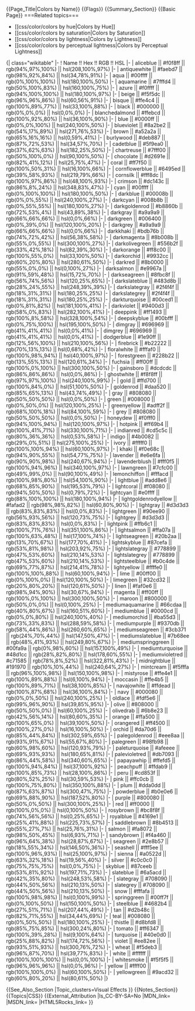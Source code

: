 {{Page_Title|Colors by Name}}
{{Flags}}
{{Summary_Section}}
{{Basic Page}}
===Related topics===
* [[css/color/colors by hue|Colors by Hue]]
* [[css/color/colors by saturation|Colors by Saturation]]
* [[css/color/colors by lightness|Colors by Lightness]]
* [[css/color/colors by perceptual lightness|Colors by Perceptual Lightness]]

{| class="wikitable"
|-
! Name !! Hex !! RGB !! HSL
|-
| aliceblue || #f0f8ff || rgb(94%,97%,100%) || hsl(208,100%,97%)
|-
| antiquewhite || #faebd7 || rgb(98%,92%,84%) || hsl(34,78%,91%)
|-
| aqua || #00ffff || rgb(0%,100%,100%) || hsl(180,100%,50%)
|-
| aquamarine || #7fffd4 || rgb(50%,100%,83%) || hsl(160,100%,75%)
|-
| azure || #f0ffff || rgb(94%,100%,100%) || hsl(180,100%,97%)
|-
| beige || #f5f5dc || rgb(96%,96%,86%) || hsl(60,56%,91%)
|-
| bisque || #ffe4c4 || rgb(100%,89%,77%) || hsl(33,100%,88%)
|-
| black || #000000 || rgb(0%,0%,0%) || hsl(0,0%,0%)
|-
| blanchedalmond || #ffebcd || rgb(100%,92%,80%) || hsl(36,100%,90%)
|-
| blue || #0000ff || rgb(0%,0%,100%) || hsl(240,100%,50%)
|-
| blueviolet || #8a2be2 || rgb(54%,17%,89%) || hsl(271,76%,53%)
|-
| brown || #a52a2a || rgb(65%,16%,16%) || hsl(0,59%,41%)
|-
| burlywood || #deb887 || rgb(87%,72%,53%) || hsl(34,57%,70%)
|-
| cadetblue || #5f9ea0 || rgb(37%,62%,63%) || hsl(182,25%,50%)
|-
| chartreuse || #7fff00 || rgb(50%,100%,0%) || hsl(90,100%,50%)
|-
| chocolate || #d2691e || rgb(82%,41%,12%) || hsl(25,75%,47%)
|-
| coral || #ff7f50 || rgb(100%,50%,31%) || hsl(16,100%,66%)
|-
| cornflowerblue || #6495ed || rgb(39%,58%,93%) || hsl(219,79%,66%)
|-
| cornsilk || #fff8dc || rgb(100%,97%,86%) || hsl(48,100%,93%)
|-
| crimson || #dc143c || rgb(86%,8%,24%) || hsl(348,83%,47%)
|-
| cyan || #00ffff || rgb(0%,100%,100%) || hsl(180,100%,50%)
|-
| darkblue || #00008b || rgb(0%,0%,55%) || hsl(240,100%,27%)
|-
| darkcyan || #008b8b || rgb(0%,55%,55%) || hsl(180,100%,27%)
|-
| darkgoldenrod || #b8860b || rgb(72%,53%,4%) || hsl(43,89%,38%)
|-
| darkgray || #a9a9a9 || rgb(66%,66%,66%) || hsl(0,0%,66%)
|-
| darkgreen || #006400 || rgb(0%,39%,0%) || hsl(120,100%,20%)
|-
| darkgrey || #a9a9a9 || rgb(66%,66%,66%) || hsl(0,0%,66%)
|-
| darkkhaki || #bdb76b || rgb(74%,72%,42%) || hsl(56,38%,58%)
|-
| darkmagenta || #8b008b || rgb(55%,0%,55%) || hsl(300,100%,27%)
|-
| darkolivegreen || #556b2f || rgb(33%,42%,18%) || hsl(82,39%,30%)
|-
| darkorange || #ff8c00 || rgb(100%,55%,0%) || hsl(33,100%,50%)
|-
| darkorchid || #9932cc || rgb(60%,20%,80%) || hsl(280,61%,50%)
|-
| darkred || #8b0000 || rgb(55%,0%,0%) || hsl(0,100%,27%)
|-
| darksalmon || #e9967a || rgb(91%,59%,48%) || hsl(15,72%,70%)
|-
| darkseagreen || #8fbc8f || rgb(56%,74%,56%) || hsl(120,25%,65%)
|-
| darkslateblue || #483d8b || rgb(28%,24%,55%) || hsl(248,39%,39%)
|-
| darkslategray || #2f4f4f || rgb(18%,31%,31%) || hsl(180,25%,25%)
|-
| darkslategrey || #2f4f4f || rgb(18%,31%,31%) || hsl(180,25%,25%)
|-
| darkturquoise || #00ced1 || rgb(0%,81%,82%) || hsl(181,100%,41%)
|-
| darkviolet || #9400d3 || rgb(58%,0%,83%) || hsl(282,100%,41%)
|-
| deeppink || #ff1493 || rgb(100%,8%,58%) || hsl(328,100%,54%)
|-
| deepskyblue || #00bfff || rgb(0%,75%,100%) || hsl(195,100%,50%)
|-
| dimgray || #696969 || rgb(41%,41%,41%) || hsl(0,0%,41%)
|-
| dimgrey || #696969 || rgb(41%,41%,41%) || hsl(0,0%,41%)
|-
| dodgerblue || #1e90ff || rgb(12%,56%,100%) || hsl(210,100%,56%)
|-
| firebrick || #b22222 || rgb(70%,13%,13%) || hsl(0,68%,42%)
|-
| floralwhite || #fffaf0 || rgb(100%,98%,94%) || hsl(40,100%,97%)
|-
| forestgreen || #228b22 || rgb(13%,55%,13%) || hsl(120,61%,34%)
|-
| fuchsia || #ff00ff || rgb(100%,0%,100%) || hsl(300,100%,50%)
|-
| gainsboro || #dcdcdc || rgb(86%,86%,86%) || hsl(0,0%,86%)
|-
| ghostwhite || #f8f8ff || rgb(97%,97%,100%) || hsl(240,100%,99%)
|-
| gold || #ffd700 || rgb(100%,84%,0%) || hsl(51,100%,50%)
|-
| goldenrod || #daa520 || rgb(85%,65%,13%) || hsl(43,74%,49%)
|-
| gray || #808080 || rgb(50%,50%,50%) || hsl(0,0%,50%)
|-
| green || #008000 || rgb(0%,50%,0%) || hsl(120,100%,25%)
|-
| greenyellow || #adff2f || rgb(68%,100%,18%) || hsl(84,100%,59%)
|-
| grey || #808080 || rgb(50%,50%,50%) || hsl(0,0%,50%)
|-
| honeydew || #f0fff0 || rgb(94%,100%,94%) || hsl(120,100%,97%)
|-
| hotpink || #ff69b4 || rgb(100%,41%,71%) || hsl(330,100%,71%)
|-
| indianred || #cd5c5c || rgb(80%,36%,36%) || hsl(0,53%,58%)
|-
| indigo || #4b0082 || rgb(29%,0%,51%) || hsl(275,100%,25%)
|-
| ivory || #fffff0 || rgb(100%,100%,94%) || hsl(60,100%,97%)
|-
| khaki || #f0e68c || rgb(94%,90%,55%) || hsl(54,77%,75%)
|-
| lavender || #e6e6fa || rgb(90%,90%,98%) || hsl(240,67%,94%)
|-
| lavenderblush || #fff0f5 || rgb(100%,94%,96%) || hsl(340,100%,97%)
|-
| lawngreen || #7cfc00 || rgb(49%,99%,0%) || hsl(90,100%,49%)
|-
| lemonchiffon || #fffacd || rgb(100%,98%,80%) || hsl(54,100%,90%)
|-
| lightblue || #add8e6 || rgb(68%,85%,90%) || hsl(195,53%,79%)
|-
| lightcoral || #f08080 || rgb(94%,50%,50%) || hsl(0,79%,72%)
|-
| lightcyan || #e0ffff || rgb(88%,100%,100%) || hsl(180,100%,94%)
|-
| lightgoldenrodyellow || #fafad2 || rgb(98%,98%,82%) || hsl(60,80%,90%)
|-
| lightgray || #d3d3d3 || rgb(83%,83%,83%) || hsl(0,0%,83%)
|-
| lightgreen || #90ee90 || rgb(56%,93%,56%) || hsl(120,73%,75%)
|-
| lightgrey || #d3d3d3 || rgb(83%,83%,83%) || hsl(0,0%,83%)
|-
| lightpink || #ffb6c1 || rgb(100%,71%,76%) || hsl(351,100%,86%)
|-
| lightsalmon || #ffa07a || rgb(100%,63%,48%) || hsl(17,100%,74%)
|-
| lightseagreen || #20b2aa || rgb(13%,70%,67%) || hsl(177,70%,41%)
|-
| lightskyblue || #87cefa || rgb(53%,81%,98%) || hsl(203,92%,75%)
|-
| lightslategray || #778899 || rgb(47%,53%,60%) || hsl(210,14%,53%)
|-
| lightslategrey || #778899 || rgb(47%,53%,60%) || hsl(210,14%,53%)
|-
| lightsteelblue || #b0c4de || rgb(69%,77%,87%) || hsl(214,41%,78%)
|-
| lightyellow || #ffffe0 || rgb(100%,100%,88%) || hsl(60,100%,94%)
|-
| lime || #00ff00 || rgb(0%,100%,0%) || hsl(120,100%,50%)
|-
| limegreen || #32cd32 || rgb(20%,80%,20%) || hsl(120,61%,50%)
|-
| linen || #faf0e6 || rgb(98%,94%,90%) || hsl(30,67%,94%)
|-
| magenta || #ff00ff || rgb(100%,0%,100%) || hsl(300,100%,50%)
|-
| maroon || #800000 || rgb(50%,0%,0%) || hsl(0,100%,25%)
|-
| mediumaquamarine || #66cdaa || rgb(40%,80%,67%) || hsl(160,51%,60%)
|-
| mediumblue || #0000cd || rgb(0%,0%,80%) || hsl(240,100%,40%)
|-
| mediumorchid || #ba55d3 || rgb(73%,33%,83%) || hsl(288,59%,58%)
|-
| mediumpurple || #9370db || rgb(58%,44%,86%) || hsl(260,60%,65%)
|-
| mediumseagreen || #3cb371 || rgb(24%,70%,44%) || hsl(147,50%,47%)
|-
| mediumslateblue || #7b68ee || rgb(48%,41%,93%) || hsl(249,80%,67%)
|-
| mediumspringgreen || #00fa9a || rgb(0%,98%,60%) || hsl(157,100%,49%)
|-
| mediumturquoise || #48d1cc || rgb(28%,82%,80%) || hsl(178,60%,55%)
|-
| mediumvioletred || #c71585 || rgb(78%,8%,52%) || hsl(322,81%,43%)
|-
| midnightblue || #191970 || rgb(10%,10%,44%) || hsl(240,64%,27%)
|-
| mintcream || #f5fffa || rgb(96%,100%,98%) || hsl(150,100%,98%)
|-
| mistyrose || #ffe4e1 || rgb(100%,89%,88%) || hsl(6,100%,94%)
|-
| moccasin || #ffe4b5 || rgb(100%,89%,71%) || hsl(38,100%,85%)
|-
| navajowhite || #ffdead || rgb(100%,87%,68%) || hsl(36,100%,84%)
|-
| navy || #000080 || rgb(0%,0%,50%) || hsl(240,100%,25%)
|-
| oldlace || #fdf5e6 || rgb(99%,96%,90%) || hsl(39,85%,95%)
|-
| olive || #808000 || rgb(50%,50%,0%) || hsl(60,100%,25%)
|-
| olivedrab || #6b8e23 || rgb(42%,56%,14%) || hsl(80,60%,35%)
|-
| orange || #ffa500 || rgb(100%,65%,0%) || hsl(39,100%,50%)
|-
| orangered || #ff4500 || rgb(100%,27%,0%) || hsl(16,100%,50%)
|-
| orchid || #da70d6 || rgb(85%,44%,84%) || hsl(302,59%,65%)
|-
| palegoldenrod || #eee8aa || rgb(93%,91%,67%) || hsl(55,67%,80%)
|-
| palegreen || #98fb98 || rgb(60%,98%,60%) || hsl(120,93%,79%)
|-
| paleturquoise || #afeeee || rgb(69%,93%,93%) || hsl(180,65%,81%)
|-
| palevioletred || #db7093 || rgb(86%,44%,58%) || hsl(340,60%,65%)
|-
| papayawhip || #ffefd5 || rgb(100%,94%,84%) || hsl(37,100%,92%)
|-
| peachpuff || #ffdab9 || rgb(100%,85%,73%) || hsl(28,100%,86%)
|-
| peru || #cd853f || rgb(80%,52%,25%) || hsl(30,59%,53%)
|-
| pink || #ffc0cb || rgb(100%,75%,80%) || hsl(350,100%,88%)
|-
| plum || #dda0dd || rgb(87%,63%,87%) || hsl(300,47%,75%)
|-
| powderblue || #b0e0e6 || rgb(69%,88%,90%) || hsl(187,52%,80%)
|-
| purple || #800080 || rgb(50%,0%,50%) || hsl(300,100%,25%)
|-
| red || #ff0000 || rgb(100%,0%,0%) || hsl(0,100%,50%)
|-
| rosybrown || #bc8f8f || rgb(74%,56%,56%) || hsl(0,25%,65%)
|-
| royalblue || #4169e1 || rgb(25%,41%,88%) || hsl(225,73%,57%)
|-
| saddlebrown || #8b4513 || rgb(55%,27%,7%) || hsl(25,76%,31%)
|-
| salmon || #fa8072 || rgb(98%,50%,45%) || hsl(6,93%,71%)
|-
| sandybrown || #f4a460 || rgb(96%,64%,38%) || hsl(28,87%,67%)
|-
| seagreen || #2e8b57 || rgb(18%,55%,34%) || hsl(146,50%,36%)
|-
| seashell || #fff5ee || rgb(100%,96%,93%) || hsl(25,100%,97%)
|-
| sienna || #a0522d || rgb(63%,32%,18%) || hsl(19,56%,40%)
|-
| silver || #c0c0c0 || rgb(75%,75%,75%) || hsl(0,0%,75%)
|-
| skyblue || #87ceeb || rgb(53%,81%,92%) || hsl(197,71%,73%)
|-
| slateblue || #6a5acd || rgb(42%,35%,80%) || hsl(248,53%,58%)
|-
| slategray || #708090 || rgb(44%,50%,56%) || hsl(210,13%,50%)
|-
| slategrey || #708090 || rgb(44%,50%,56%) || hsl(210,13%,50%)
|-
| snow || #fffafa || rgb(100%,98%,98%) || hsl(0,100%,99%)
|-
| springgreen || #00ff7f || rgb(0%,100%,50%) || hsl(150,100%,50%)
|-
| steelblue || #4682b4 || rgb(27%,51%,71%) || hsl(207,44%,49%)
|-
| tan || #d2b48c || rgb(82%,71%,55%) || hsl(34,44%,69%)
|-
| teal || #008080 || rgb(0%,50%,50%) || hsl(180,100%,25%)
|-
| thistle || #d8bfd8 || rgb(85%,75%,85%) || hsl(300,24%,80%)
|-
| tomato || #ff6347 || rgb(100%,39%,28%) || hsl(9,100%,64%)
|-
| turquoise || #40e0d0 || rgb(25%,88%,82%) || hsl(174,72%,56%)
|-
| violet || #ee82ee || rgb(93%,51%,93%) || hsl(300,76%,72%)
|-
| wheat || #f5deb3 || rgb(96%,87%,70%) || hsl(39,77%,83%)
|-
| white || #ffffff || rgb(100%,100%,100%) || hsl(0,0%,100%)
|-
| whitesmoke || #f5f5f5 || rgb(96%,96%,96%) || hsl(0,0%,96%)
|-
| yellow || #ffff00 || rgb(100%,100%,0%) || hsl(60,100%,50%)
|-
| yellowgreen || #9acd32 || rgb(60%,80%,20%) || hsl(80,61%,50%)
|}



{{See_Also_Section
|Topic_clusters=Visual Effects
}}
{{Notes_Section}}
{{Topics|CSS}}
{{External_Attribution
|Is_CC-BY-SA=No
|MDN_link=
|MSDN_link=
|HTML5Rocks_link=
}}